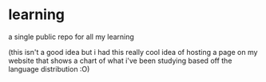 # learning
 a single public repo for all my learning 
 
 (this isn't a good idea but i had this really cool idea of hosting a page on my website that shows a chart of what i've been studying based off the language distribution :O)

